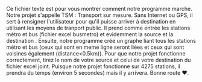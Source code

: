 Ce fichier texte est pour vous montrer comment notre programme marche.
Notre projet s'appelle TSM : Transport sur mesure.
Sans Internet ou GPS, il sert à rensigner l'utilisateur pour qu'il puisse arriver à destination en utilisant les moyens de tranport public.
Il prend comme entrée les stations métro et bus (fichier excel busmetro) et evidemment la source et la destination .
Ensuite, notre programme crée un graphe liant tous les stations métro et bus (ceux qui sont en meme ligne seront liées et ceux qui sont voisines également (distance<0.5km)).
Pour que notre projet fonctionne correctement, tirez le nom de votre source et celui de votre destination du fichier excel joint.
Puisque notre projet fonctionne sur 4275 stations, il prendra du temps (environ 5 secondes) mais il y arrivera.
Bonne route ♥.
